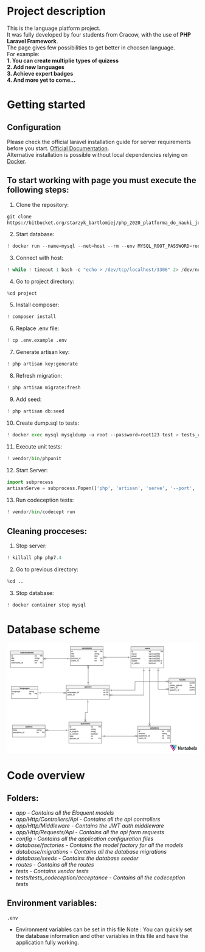# Project description
This is the language platform project.  
It was fully developed by four students from Cracow, with the use of **PHP Laravel Framework**.  
The page gives few possibilities to get better in choosen language.  
For example:  
**1. You can create multiplie types of quizess**  
**2. Add new languages**  
**3. Achieve expert badges**  
**4. And more yet to come...**  

# Getting started
## Configuration
Please check the official laravel installation guide for server requirements before you start. [Official Documentation](https://laravel.com/docs/5.4/installation#installation "Official Documentation").  
Alternative installation is possible without local dependencies relying on [Docker](https://www.docker.com/ "Docker").

## To start working with page you must execute the following steps:  

1. Clone the repository:  

```
git clone https://bitbucket.org/starzyk_bartlomiej/php_2020_platforma_do_nauki_jezykow/src/master/ 
```   
2. Start database:  
```python
! docker run --name=mysql --net=host --rm --env MYSQL_ROOT_PASSWORD=root123 --env MYSQL_DATABASE=test --env MYSQL_USER=test --env MYSQL_PASSWORD=test123 -d mysql/mysql-server:8.0
```
3. Connect with host:  
```python
! while ! timeout 1 bash -c "echo > /dev/tcp/localhost/3306" 2> /dev/null; do sleep 1; done; echo "Done.";
```
4. Go to project directory:  
```python
%cd project  
```
5. Install composer:  
```python
! composer install
```
6. Replace .env file:  
```python
! cp .env.example .env
```

7. Generate artisan key:  
```python
! php artisan key:generate
```
8. Refresh migration:  
```python
! php artisan migrate:fresh
```
9. Add seed:  
```python
! php artisan db:seed
```
10. Create dump.sql to tests:  
```python
! docker exec mysql mysqldump -u root --password=root123 test > tests_codeception/_data/dump.sql
```
11.  Execute unit tests:  
```python
! vendor/bin/phpunit
```
12.  Start Server:  
```python
import subprocess
artisanServe = subprocess.Popen(['php', 'artisan', 'serve', '--port', '8888'])
```
13.  Run codeception tests:  
```python
! vendor/bin/codecept run
```
## Cleaning procceses:  
1. Stop server:
```python
! killall php php7.4
```
2. Go to previous directory:
```python
%cd ..
```
3. Stop database:
```python
! docker container stop mysql
```


# Database scheme
![](php_database_lang_platform.svg)
# Code overview  
## Folders:
- <em>app - Contains all the Eloquent models</em>
- <em>app/Http/Controllers/Api - Contains all the api controllers</em>
- <em>app/Http/Middleware - Contains the JWT auth middleware</em>
- <em>app/Http/Requests/Api - Contains all the api form requests</em>
- <em>config - Contains all the application configuration files</em>
- <em>database/factories - Contains the model factory for all the models</em>
- <em>database/migrations - Contains all the database migrations</em>
- <em>database/seeds - Contains the database seeder</em>
- <em>routes - Contains all the routes</em>
- <em>tests - Contains vendor tests</em>
- <em>tests/tests_codeception/acceptance - Contains all the codeception tests</em>
 ## Environment variables:
```
.env
```
 - Environment variables can be set in this file
Note : You can quickly set the database information and other variables in this file and have the application fully working.
